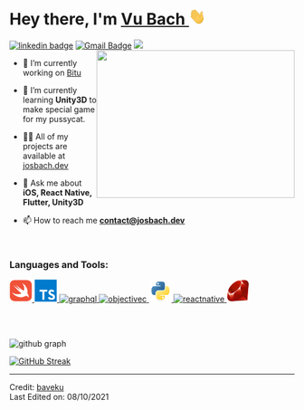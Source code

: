 <h1>Hey there, I'm <a  href="https://github.com/baveku/">Vu Bach </a> <img  src="https://raw.githubusercontent.com/ABSphreak/ABSphreak/master/gifs/Hi.gif" width="30px" height="30px"></h1>

[![linkedin badge](https://img.shields.io/badge/vu-bach-30302f?style=flat&logo=linkedin)](https://www.linkedin.com/in/vu-bach)
[![Gmail Badge](https://img.shields.io/badge/contact@josbach.dev-30302f?style=flat&logo=Gmail&logoColor=red)](mailto:contact@josbach.dev)
<img src="https://komarev.com/ghpvc/?username=baveku&style=plastic" />
<img align='right' src="https://i.pinimg.com/originals/e4/26/70/e426702edf874b181aced1e2fa5c6cde.gif" width="350" height="261">
- 🔭 I’m currently working on [Bitu](https://bitu.vn)

- 🌱 I’m currently learning **Unity3D** to make special game for my pussycat.

- 👨‍💻 All of my projects are available at [josbach.dev](https://josbach.dev)

- 💬 Ask me about **iOS, React Native, Flutter, Unity3D**

- 📫 How to reach me **contact@josbach.dev**

<br>

<h3 align="left">Languages and Tools:</h3>
<p align="left">
  <a href="https://developer.apple.com/swift/" target="_blank">
    <img src="https://raw.githubusercontent.com/devicons/devicon/master/icons/swift/swift-original.svg" alt="swift" width="40" height="40"/>
  </a>
  <a href="https://www.typescriptlang.org/" target="_blank">
    <img src="https://raw.githubusercontent.com/devicons/devicon/master/icons/typescript/typescript-original.svg" alt="typescript" width="40" height="40"/>
  </a>
  <a href="https://graphql.org" target="_blank">
    <img src="https://www.vectorlogo.zone/logos/graphql/graphql-icon.svg" alt="graphql" width="40" height="40"/>
  </a>
  <a href="https://developer.apple.com/library/archive/documentation/Cocoa/Conceptual/ProgrammingWithObjectiveC/Introduction/Introduction.html" target="_blank">
    <img src="https://www.vectorlogo.zone/logos/apple_objectivec/apple_objectivec-icon.svg" alt="objectivec" width="40" height="40"/>
  </a>
  <a href="https://www.python.org" target="_blank">
    <img src="https://raw.githubusercontent.com/devicons/devicon/master/icons/python/python-original.svg" alt="python" width="40" height="40"/>
  </a>
  <a href="https://reactnative.dev/" target="_blank">
    <img src="https://reactnative.dev/img/header_logo.svg" alt="reactnative" width="40" height="40"/>
  </a>
  <a href="https://www.ruby-lang.org/en/" target="_blank">
    <img src="https://raw.githubusercontent.com/devicons/devicon/master/icons/ruby/ruby-original.svg" alt="ruby" width="40" height="40"/>
  </a>
</p>

<br>
<br>

![github graph](https://github-readme-activity-graph.vercel.app/graph?username=baveku&theme=github-compact)

[![GitHub Streak](https://streak-stats.demolab.com?user=baveku&theme=swift)](https://git.io/streak-stats)

<!-- <img src = "https://github-readme-stats.vercel.app/api?username=baveku&show_icons=true&theme=dark" width = 500> -->

<!-- [![Top Langs](https://github-readme-stats.vercel.app/api/top-langs/?username=baveku&theme=dark&layout=compact)](https://github.com/baveku/prozer-bazel) -->

---

Credit: [baveku](https://github.com/baveku)
</br>
Last Edited on: 08/10/2021
